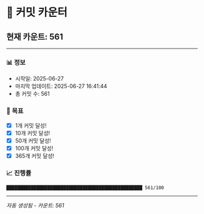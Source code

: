 # 🔢 커밋 카운터

## 현재 카운트: 561

---

### 📊 정보
- 시작일: 2025-06-27
- 마지막 업데이트: 2025-06-27 16:41:44
- 총 커밋 수: 561

### 🎯 목표
- [x] 1개 커밋 달성!
- [x] 10개 커밋 달성!
- [x] 50개 커밋 달성!
- [x] 100개 커밋 달성!
- [x] 365개 커밋 달성!

### 📈 진행률
```
██████████████████████████████████████████████████ 561/100
```

---
*자동 생성됨 - 카운트: 561*
